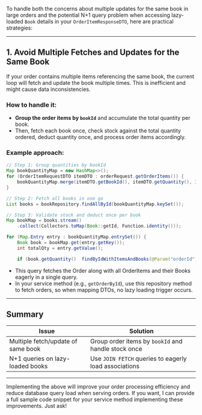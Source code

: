 To handle both the concerns about multiple updates for the same book in large orders and the potential N+1 query problem when accessing lazy-loaded `Book` details in your `OrderItemResponseDTO`, here are practical strategies:

***

## 1. Avoid Multiple Fetches and Updates for the Same Book

If your order contains multiple items referencing the same book, the current loop will fetch and update the book multiple times. This is inefficient and might cause data inconsistencies.

### How to handle it:

- **Group the order items by `bookId`** and accumulate the total quantity per book.
- Then, fetch each book once, check stock against the total quantity ordered, deduct quantity once, and process order items accordingly.

### Example approach:

```java
// Step 1: Group quantities by bookId
Map bookQuantityMap = new HashMap<>();
for (OrderItemRequestDTO itemDTO : orderRequest.getOrderItems()) {
    bookQuantityMap.merge(itemDTO.getBookId(), itemDTO.getQuantity(), Integer::sum);
}

// Step 2: Fetch all books in one go
List books = bookRepository.findAllById(bookQuantityMap.keySet());

// Step 3: Validate stock and deduct once per book
Map bookMap = books.stream()
    .collect(Collectors.toMap(Book::getId, Function.identity()));

for (Map.Entry entry : bookQuantityMap.entrySet()) {
    Book book = bookMap.get(entry.getKey());
    int totalQty = entry.getValue();

    if (book.getQuantity()  findByIdWithItemsAndBooks(@Param("orderId") Long orderId);
```

- This query fetches the Order along with all OrderItems and their Books eagerly in a single query.
- In your service method (e.g., `getOrderById`), use this repository method to fetch orders, so when mapping DTOs, no lazy loading trigger occurs.

***

## Summary

| Issue                             | Solution                                              |
|----------------------------------|-------------------------------------------------------|
| Multiple fetch/update of same book | Group order items by `bookId` and handle stock once |
| N+1 queries on lazy-loaded books | Use `JOIN FETCH` queries to eagerly load associations |

***

Implementing the above will improve your order processing efficiency and reduce database query load when serving orders. If you want, I can provide a full sample code snippet for your service method implementing these improvements. Just ask!